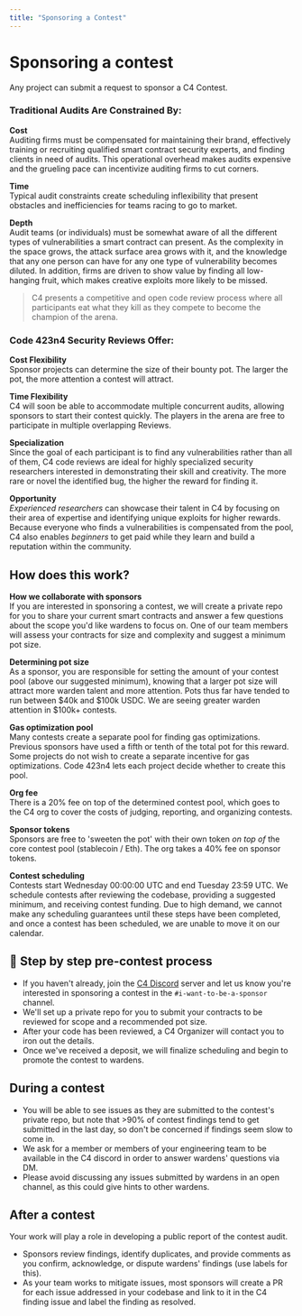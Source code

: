 ```yaml
---
title: "Sponsoring a Contest"
---
```


# Sponsoring a contest

Any project can submit a request to sponsor a C4 Contest.

### Traditional Audits Are Constrained By:
**Cost**  
Auditing firms must be compensated for maintaining their brand, effectively training or recruiting qualified smart contract security experts, and finding clients in need of audits. This operational overhead makes audits expensive and the grueling pace can incentivize auditing firms to cut corners.

**Time**  
Typical audit constraints create scheduling inflexibility that present obstacles and inefficiencies for teams racing to go to market.

**Depth**  
Audit teams (or individuals) must be somewhat aware of all the different types of vulnerabilities a smart contract can present. As the complexity in the space grows, the attack surface area grows with it, and the knowledge that any one person can have for any one type of vulnerability becomes diluted. In addition, firms are driven to show value by finding all low-hanging fruit, which makes creative exploits more likely to be missed.

> C4 presents a competitive and open code review process where all participants eat what they kill as they compete to become the champion of the arena.

### Code 423n4 Security Reviews Offer:
**Cost Flexibility**  
Sponsor projects can determine the size of their bounty pot. The larger the pot, the more attention a contest will attract.

**Time Flexibility**  
C4 will soon be able to accommodate multiple concurrent audits, allowing sponsors to start their contest quickly. The players in the arena are free to participate in multiple overlapping Reviews.

**Specialization**  
Since the goal of each participant is to find any vulnerabilities rather than all of them, C4 code reviews are ideal for highly specialized security researchers interested in demonstrating their skill and creativity. The more rare or novel the identified bug, the higher the reward for finding it.

**Opportunity**  
*Experienced researchers* can showcase their talent in C4 by focusing on their area of expertise and identifying unique exploits for higher rewards. Because everyone who finds a vulnerabilities is compensated from the pool, C4 also enables *beginners* to get paid while they learn and build a reputation within the community.

<h2 id="how-it-works">How does this work?</h2>

**How we collaborate with sponsors**  
If you are interested in sponsoring a contest, we will create a private repo for you to share your current smart contracts and answer a few questions about the scope you'd like wardens to focus on. One of our team members will assess your contracts for size and complexity and suggest a minimum pot size.

**Determining pot size**  
As a sponsor, you are responsible for setting the amount of your contest pool (above our suggested minimum), knowing that a larger pot size will attract more warden talent and more attention. Pots thus far have tended to run between $40k and $100k USDC. We are seeing greater warden attention in $100k+ contests.

**Gas optimization pool**  
Many contests create a separate pool for finding gas optimizations. Previous sponsors have used a fifth or tenth of the total pot for this reward. Some projects do not wish to create a separate incentive for gas optimizations. Code 423n4 lets each project decide whether to create this pool.

**Org fee**  
There is a 20% fee on top of the determined contest pool, which goes to the C4 org to cover the costs of judging, reporting, and organizing contests.

**Sponsor tokens**  
Sponsors are free to 'sweeten the pot' with their own token _on top of_ the core contest pool (stablecoin / Eth). The org takes a 40% fee on sponsor tokens.

**Contest scheduling**  
Contests start Wednesday 00:00:00 UTC and end Tuesday 23:59 UTC. We schedule contests after reviewing the codebase, providing a suggested minimum, and receiving contest funding. Due to high demand, we cannot make any scheduling guarantees until these steps have been completed, and once a contest has been scheduled, we are unable to move it on our calendar.

## 🤝 Step by step pre-contest process

- If you haven't already, join the [C4 Discord](https://discord.gg/code4rena) server and let us know you're interested in sponsoring a contest in the `#i-want-to-be-a-sponsor` channel.
- We'll set up a private repo for you to submit your contracts to be reviewed for scope and a recommended pot size.
- After your code has been reviewed, a C4 Organizer will contact you to iron out the details.
- Once we've received a deposit, we will finalize scheduling and begin to promote the contest to wardens.

## During a contest

- You will be able to see issues as they are submitted to the contest's private repo, but note that >90% of contest findings tend to get submitted in the last day, so don't be concerned if findings seem slow to come in.
- We ask for a member or members of your engineering team to be available in the C4 discord in order to answer wardens' questions via DM.
- Please avoid discussing any issues submitted by wardens in an open channel, as this could give hints to other wardens.

## After a contest

Your work will play a role in developing a public report of the contest audit.

- Sponsors review findings, identify duplicates, and provide comments as you confirm, acknowledge, or dispute wardens' findings (use labels for this).
- As your team works to mitigate issues, most sponsors will create a PR for each issue addressed in your codebase and link to it in the C4 finding issue and label the finding as resolved.
